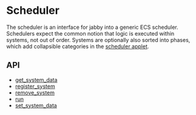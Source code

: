 # Scheduler

The scheduler is an interface for jabby into a generic ECS scheduler. Schedulers
expect the common notion that logic is executed within systems, not out of order.
Systems are optionally also sorted into phases, which add collapsible categories
in the [scheduler applet](../applets/scheduler.md).

## API

- [get_system_data](./get_system_data.md)
- [register_system](./register_system.md)
- [remove_system](./remove_system.md)
- [run](./run.md)
- [set_system_data](./set_system_data.md)
